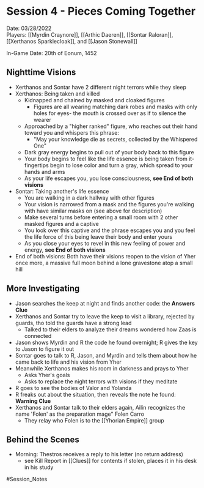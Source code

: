# Session 4 - Pieces Coming Together

Date: 03/28/2022  
Players: [[Myrdin Craynore]], [[Arthic Daeren]], [[Sontar Raloran]], [[Xerthanos Sparklecloak]], and [[Jason Stonewall]]  

In-Game Date: 20th of Eonum, 1452

## Nighttime Visions
- Xerthanos and Sontar have 2 different night terrors while they sleep
- Xerthanos: Being taken and killed 
	- Kidnapped and chained by masked and cloaked figures
		- Figures are all wearing matching dark robes and masks with only holes for eyes- the mouth is crossed over as if to silence the wearer 
	- Approached by a "higher ranked" figure, who reaches out their hand toward you and whispers this phrase:
		- "May your knowledge die as secrets, collected by the Whispered One"
	- Dark gray energy begins to pull out of your body back to this figure
	- Your body begins to feel like the life essence is being taken from it- fingertips begin to lose color and turn a gray, which spread to your hands and arms
	- As your life escapes you, you lose consciousness, **see End of both visions** 
- Sontar: Taking another's life essence
	- You are walking in a dark hallway with other figures
	- Your vision is narrowed from a mask and the figures you're walking with have similar masks on (see above for description)
	- Make several turns before entering a small room with 2 other masked figures and a captive
	- You look over this captive and the phrase escapes you and you feel the life force of this being leave their body and enter yours
	- As you close your eyes to revel in this new feeling of power and energy, **see End of both visions**
- End of both visions: Both have their visions reopen to the vision of Yher once more, a massive full moon behind a lone gravestone atop a small hill

## More Investigating
- Jason searches the keep at night and finds another code: the **Answers Clue** 
- Xerthanos and Sontar try to leave the keep to visit a library, rejected by guards, tho told the guards have a strong lead
	- Talked to their elders to analyze their dreams wondered how Zaas is connected
- Jason shows Myrdin and R the code he found overnight; R gives the key to Jason to figure it out
- Sontar goes to talk to R, Jason, and Myrdin and tells them about how he came back to life and his vision from Yher
- Meanwhile Xerthanos makes his room in darkness and prays to Yher
	- Asks Yher's goals
	- Asks to replace the night terrors with visions if they meditate 
- R goes to see the bodies of Valor and Yolanda
- R freaks out about the situation, then reveals the note he found: **Warning Clue**
- Xerthanos and Sontar talk to their elders again, Ailin recognizes the name 'Folen' as the preparation mage" Folen Carro
	- They relay who Folen is to the [[Yhorian Empire]] group

## Behind the Scenes
- Morning: Thestros receives a reply to his letter (no return address)
	- see Kill Report in [[Clues]] for contents if stolen, places it in his desk in his study

#Session_Notes